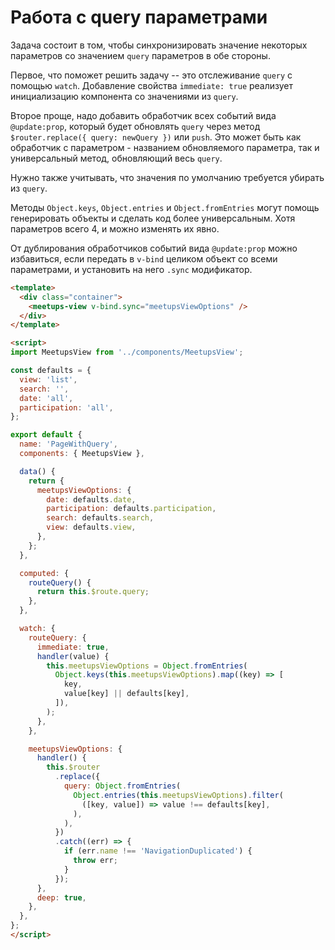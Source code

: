 # Работа с query параметрами

Задача состоит в том, чтобы синхронизировать значение некоторых параметров со значением `query` параметров в обе стороны.

Первое, что поможет решить задачу -- это отслеживание `query` с помощью `watch`. Добавление свойства `immediate: true` реализует инициализацию компонента со значениями из `query`.

Второе проще, надо добавить обработчик всех событий вида `@update:prop`, который будет обновлять `query` через метод `$router.replace({ query: newQuery })` или `push`. Это может быть как обработчик с параметром - названием обновляемого параметра, так и универсальный метод, обновляющий весь `query`.

Нужно также учитывать, что значения по умолчанию требуется убирать из `query`.

Методы `Object.keys`, `Object.entries` и `Object.fromEntries` могут помощь генерировать объекты и сделать код более универсальным. Хотя параметров всего 4, и можно изменять их явно.

От дублирования обработчиков событий вида `@update:prop` можно избавиться, если передать в `v-bind` целиком объект со всеми параметрами, и установить на него `.sync` модификатор. 

```html
<template>
  <div class="container">
    <meetups-view v-bind.sync="meetupsViewOptions" />
  </div>
</template>

<script>
import MeetupsView from '../components/MeetupsView';

const defaults = {
  view: 'list',
  search: '',
  date: 'all',
  participation: 'all',
};

export default {
  name: 'PageWithQuery',
  components: { MeetupsView },

  data() {
    return {
      meetupsViewOptions: {
        date: defaults.date,
        participation: defaults.participation,
        search: defaults.search,
        view: defaults.view,
      },
    };
  },

  computed: {
    routeQuery() {
      return this.$route.query;
    },
  },

  watch: {
    routeQuery: {
      immediate: true,
      handler(value) {
        this.meetupsViewOptions = Object.fromEntries(
          Object.keys(this.meetupsViewOptions).map((key) => [
            key,
            value[key] || defaults[key],
          ]),
        );
      },
    },

    meetupsViewOptions: {
      handler() {
        this.$router
          .replace({
            query: Object.fromEntries(
              Object.entries(this.meetupsViewOptions).filter(
                ([key, value]) => value !== defaults[key],
              ),
            ),
          })
          .catch((err) => {
            if (err.name !== 'NavigationDuplicated') {
              throw err;
            }
          });
      },
      deep: true,
    },
  },
};
</script>
```
